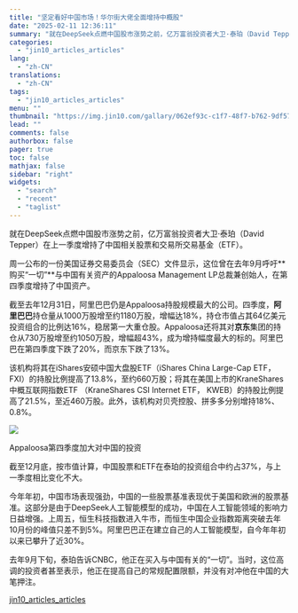 ```yaml
---
title: "坚定看好中国市场！华尔街大佬全面增持中概股"
date: "2025-02-11 12:36:11"
summary: "就在DeepSeek点燃中国股市涨势之前，亿万富翁投资者大卫·泰珀（David Tepper）在上一..."
categories:
  - "jin10_articles_articles"
lang:
  - "zh-CN"
translations:
  - "zh-CN"
tags:
  - "jin10_articles_articles"
menu: ""
thumbnail: "https://img.jin10.com/gallary/062ef93c-c1f7-48f7-b762-9df578d5bd51.png/lite"
lead: ""
comments: false
authorbox: false
pager: true
toc: false
mathjax: false
sidebar: "right"
widgets:
  - "search"
  - "recent"
  - "taglist"
---
```


就在DeepSeek点燃中国股市涨势之前，亿万富翁投资者大卫·泰珀（David Tepper）在上一季度增持了中国相关股票和交易所交易基金（ETF）。

周一公布的一份美国证券交易委员会（SEC）文件显示，这位曾在去年9月呼吁**购买“一切”**与中国有关资产的Appaloosa Management LP总裁兼创始人，在第四季度增持了中国资产。

截至去年12月31日，阿里巴巴仍是Appaloosa持股规模最大的公司。四季度，**阿里巴巴**持仓量从1000万股增至约1180万股，增幅达18%，持仓市值占其64亿美元投资组合的比例达16%，稳居第一大重仓股。Appaloosa还将其对**京东**集团的持仓从730万股增至约1050万股，增幅超43%，成为增持幅度最大的标的。阿里巴巴在第四季度下跌了20%，而京东下跌了13%。

该机构将其在iShares安硕中国大盘股ETF（iShares China Large-Cap ETF， FXI）的持股比例提高了13.8%，至约660万股；将其在美国上市的KraneShares中概互联网指数ETF （KraneShares CSI Internet ETF， KWEB）的持股比例提高了21.5%，至近460万股。此外，该机构对贝壳控股、拼多多分别增持18%、0.8%。

![](https://img.jin10.com/news/25/02/LgTO7XCpOgnyqy3GJyoId.png)

Appaloosa第四季度加大对中国的投资


截至12月底，按市值计算，中国股票和ETF在泰珀的投资组合中约占37%，与上一季度相比变化不大。

今年年初，中国市场表现强劲，中国的一些股票基准表现优于美国和欧洲的股票基准。这部分是由于DeepSeek人工智能模型的成功，中国在人工智能领域的影响力日益增强。上周五，恒生科技指数进入牛市，而恒生中国企业指数距离突破去年10月份的峰值只差不到5%。阿里巴巴正在建立自己的人工智能模型，自今年年初以来已攀升了近30%。

去年9月下旬，泰珀告诉CNBC，他正在买入与中国有关的“一切”。当时，这位高调的投资者甚至表示，他正在提高自己的常规配置限额，并没有对冲他在中国的大笔押注。

[jin10_articles_articles](https://xnews.jin10.com/details/162553)
